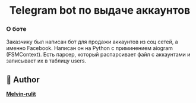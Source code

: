 <h1 align="center">Telegram bot по выдаче аккаунтов</h1>

### О боте

Заказчику был написан бот для продажи аккаунтов из соц сетей, а именно Facebook. Написан он на Python с приминением aiogram (FSMContext). Есть парсер, который распарсивает файл с аккаунтами и записывает их в таблицу users.


## 👤 Author

 **[Melvin-rulit](https://github.com/melvin-rulit/Resume)** 